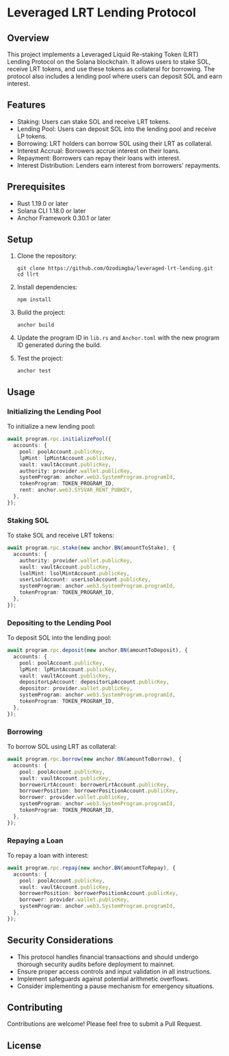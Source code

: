 # Leveraged LRT Lending Protocol

## Overview

This project implements a Leveraged Liquid Re-staking Token (LRT) Lending Protocol on the Solana blockchain. It allows users to stake SOL, receive LRT tokens, and use these tokens as collateral for borrowing. The protocol also includes a lending pool where users can deposit SOL and earn interest.

## Features

- Staking: Users can stake SOL and receive LRT tokens.
- Lending Pool: Users can deposit SOL into the lending pool and receive LP tokens.
- Borrowing: LRT holders can borrow SOL using their LRT as collateral.
- Interest Accrual: Borrowers accrue interest on their loans.
- Repayment: Borrowers can repay their loans with interest.
- Interest Distribution: Lenders earn interest from borrowers' repayments.

## Prerequisites

- Rust 1.19.0 or later
- Solana CLI 1.18.0 or later
- Anchor Framework 0.30.1 or later

## Setup

1. Clone the repository:
   ```
   git clone https://github.com/Ozodimgba/leveraged-lrt-lending.git
   cd llrt
   ```

2. Install dependencies:
   ```
   npm install
   ```

3. Build the project:
   ```
   anchor build
   ```

4. Update the program ID in `lib.rs` and `Anchor.toml` with the new program ID generated during the build.

5. Test the project:
   ```
   anchor test
   ```

## Usage

### Initializing the Lending Pool

To initialize a new lending pool:

```typescript
await program.rpc.initializePool({
  accounts: {
    pool: poolAccount.publicKey,
    lpMint: lpMintAccount.publicKey,
    vault: vaultAccount.publicKey,
    authority: provider.wallet.publicKey,
    systemProgram: anchor.web3.SystemProgram.programId,
    tokenProgram: TOKEN_PROGRAM_ID,
    rent: anchor.web3.SYSVAR_RENT_PUBKEY,
  },
});
```

### Staking SOL

To stake SOL and receive LRT tokens:

```typescript
await program.rpc.stake(new anchor.BN(amountToStake), {
  accounts: {
    authority: provider.wallet.publicKey,
    vault: vaultAccount.publicKey,
    lsolMint: lsolMintAccount.publicKey,
    userLsolAccount: userLsolAccount.publicKey,
    systemProgram: anchor.web3.SystemProgram.programId,
    tokenProgram: TOKEN_PROGRAM_ID,
  },
});
```

### Depositing to the Lending Pool

To deposit SOL into the lending pool:

```typescript
await program.rpc.deposit(new anchor.BN(amountToDeposit), {
  accounts: {
    pool: poolAccount.publicKey,
    lpMint: lpMintAccount.publicKey,
    vault: vaultAccount.publicKey,
    depositorLpAccount: depositorLpAccount.publicKey,
    depositor: provider.wallet.publicKey,
    systemProgram: anchor.web3.SystemProgram.programId,
    tokenProgram: TOKEN_PROGRAM_ID,
  },
});
```

### Borrowing

To borrow SOL using LRT as collateral:

```typescript
await program.rpc.borrow(new anchor.BN(amountToBorrow), {
  accounts: {
    pool: poolAccount.publicKey,
    vault: vaultAccount.publicKey,
    borrowerLrtAccount: borrowerLrtAccount.publicKey,
    borrowerPosition: borrowerPositionAccount.publicKey,
    borrower: provider.wallet.publicKey,
    systemProgram: anchor.web3.SystemProgram.programId,
    tokenProgram: TOKEN_PROGRAM_ID,
  },
});
```

### Repaying a Loan

To repay a loan with interest:

```typescript
await program.rpc.repay(new anchor.BN(amountToRepay), {
  accounts: {
    pool: poolAccount.publicKey,
    vault: vaultAccount.publicKey,
    borrowerPosition: borrowerPositionAccount.publicKey,
    borrower: provider.wallet.publicKey,
    systemProgram: anchor.web3.SystemProgram.programId,
  },
});
```

## Security Considerations

- This protocol handles financial transactions and should undergo thorough security audits before deployment to mainnet.
- Ensure proper access controls and input validation in all instructions.
- Implement safeguards against potential arithmetic overflows.
- Consider implementing a pause mechanism for emergency situations.

## Contributing

Contributions are welcome! Please feel free to submit a Pull Request.

## License


